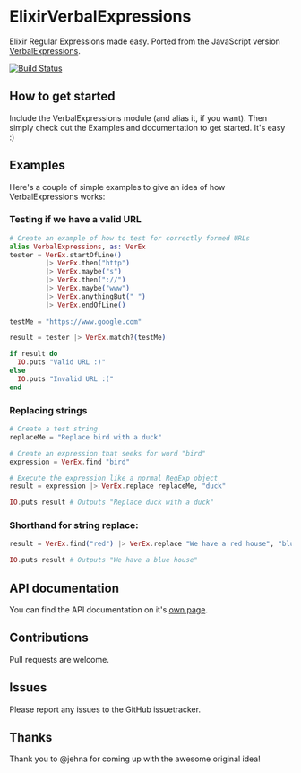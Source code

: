 ElixirVerbalExpressions
=======================

Elixir Regular Expressions made easy. Ported from the JavaScript version [VerbalExpressions](https://github.com/jehna/VerbalExpressions).

[![Build Status](https://travis-ci.org/maxsz/ElixirVerbalExpressions.png)](https://travis-ci.org/maxsz/ElixirVerbalExpressions)

## How to get started

Include the VerbalExpressions module (and alias it, if you want). Then simply check out the Examples and documentation to get started. It's easy :)

## Examples

Here's a couple of simple examples to give an idea of how VerbalExpressions works:

### Testing if we have a valid URL

```elixir
# Create an example of how to test for correctly formed URLs
alias VerbalExpressions, as: VerEx
tester = VerEx.startOfLine()
         |> VerEx.then("http")
         |> VerEx.maybe("s")
         |> VerEx.then("://")
         |> VerEx.maybe("www")
         |> VerEx.anythingBut(" ")
         |> VerEx.endOfLine()
         
testMe = "https://www.google.com"

result = tester |> VerEx.match?(testMe)

if result do
  IO.puts "Valid URL :)"
else
  IO.puts "Invalid URL :("
end

```

### Replacing strings

```elixir
# Create a test string
replaceMe = "Replace bird with a duck"

# Create an expression that seeks for word "bird"
expression = VerEx.find "bird"

# Execute the expression like a normal RegExp object
result = expression |> VerEx.replace replaceMe, "duck"

IO.puts result # Outputs "Replace duck with a duck"
```

### Shorthand for string replace:

```elixir
result = VerEx.find("red") |> VerEx.replace "We have a red house", "blue"

IO.puts result # Outputs "We have a blue house"
```

## API documentation

You can find the API documentation on it's [own page](http://maxsz.github.io/ElixirVerbalExpressions/docs/index.html).

## Contributions
Pull requests are welcome.

## Issues
Please report any issues to the GitHub issuetracker.

## Thanks
Thank you to @jehna for coming up with the awesome original idea!


